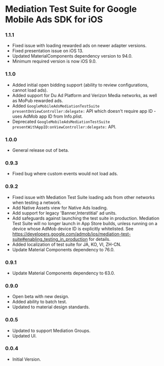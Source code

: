 # Mediation Test Suite for Google Mobile Ads SDK for iOS

### 1.1.1
- Fixed issue with loading rewarded ads on newer adapter versions.
- Fixed presentation issue on iOS 13.
- Updated MaterialComponents dependency version to 94.0.
- Minimum required version is now iOS 9.0.

### 1.1.0
- Added initial open bidding support (ability to review configurations, cannot load ads).
- Added support for Du Ad Platform and Verizon Media networks, as well as MoPub rewarded ads.
- Added `GoogleMobileAdsMediationTestSuite presentOnViewController:delegate:` API which doesn't require app ID - uses AdMob app ID from Info.plist.
- Deprecated `GoogleMobileAdsMediationTestSuite presentWithAppID:onViewController:delegate:` API.

### 1.0.0
- General release out of beta.

### 0.9.3
- Fixed bug where custom events would not load ads.

### 0.9.2
- Fixed issue with Mediation Test Suite loading ads from other networks when testing a network.
- Add Native Assets view for Native Ads loading.
- Add support for legacy 'Banner,Interstitial' ad units.
- Add safeguards against launching the test suite in production.
Mediation Test Suite will no longer launch in App Store builds, unless running on a device whose AdMob device ID is explicitly whitelisted. See https://developers.google.com/admob/ios/mediation-test-suite#enabling_testing_in_production for details.
- Added localization of test suite for JA, KO, VI, ZH-CN.
- Update Material Components dependency to 76.0.

### 0.9.1
- Update Material Components dependency to 63.0.

### 0.9.0
- Open beta with new design.
- Added ability to batch test.
- Updated to material design standards.

### 0.0.5
- Updated to support Mediation Groups.
- Updated UI.

### 0.0.4
- Initial Version.
